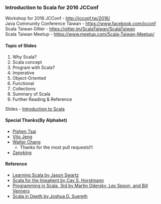 ### Introduction to Scala for 2016 JCConf
Workshop for 2016 JCConf - http://jcconf.tw/2016/ <br />
Java Community Conference Taiwan - https://www.facebook.com/jcconf <br />
Scala Taiwan Gitter - https://gitter.im/ScalaTaiwan/ScalaTaiwan <br />
Scala Taiwan Meetup - https://www.meetup.com/Scala-Taiwan-Meetup/

#### Topic of Slides

1. Why Scala?
2. Scala concept
3. Program with Scala?
4. Imperative
5. Object-Oriented
6. Functional
7. Collections
8. Summary of Scala
9. Further Reading & Reference

Slides - [Introduction to Scala](src/main/resources/Introduction_to_Scala_for_JCConf.pdf)

#### Special Thanks(By Alphabet)
* [Pishen Tsai](https://github.com/pishen)
* [Vito Jeng](https://github.com/vitojeng)
* [Walter Chang](https://twitter.com/weihsiu)
    * Thanks for the most pull requests!!!
* [Zanyking](http://zanyking.blogspot.tw)

#### Reference
* [Learning Scala by Jason Swartz](http://shop.oreilly.com/product/0636920030287.do)
* [Scala for the Impatient by Cay S. Horstmann](http://www.informit.com/store/scala-for-the-impatient-9780321774095)
* [Programming in Scala, 3rd by Martin Odersky, Lex Spoon, and Bill Venners](https://www.artima.com/shop/programming_in_scala_3ed)
* [Scala in Depth by Joshua D. Suereth](https://www.manning.com/books/scala-in-depth)
